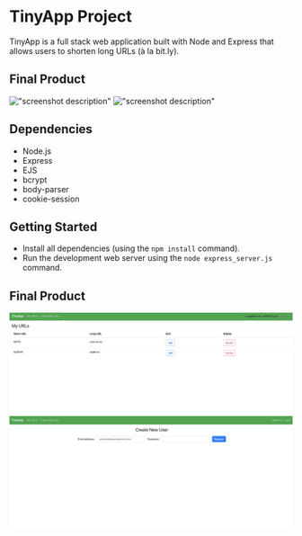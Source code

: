 # TinyApp Project

TinyApp is a full stack web application built with Node and Express that allows users to shorten long URLs (à la bit.ly).

## Final Product

!["screenshot description"](#)
!["screenshot description"](#)

## Dependencies

- Node.js
- Express
- EJS
- bcrypt
- body-parser
- cookie-session

## Getting Started

- Install all dependencies (using the `npm install` command).
- Run the development web server using the `node express_server.js` command.
## Final Product

!["Screenshot of URLs page"](https://github.com/Snowflare/tinyapp/blob/master/docs/Screen%20Shot%202020-05-14%20at%207.10.39%20PM.png?raw=true)
!["Screenshot of register page"](https://github.com/Snowflare/tinyapp/blob/master/docs/Screen%20Shot%202020-05-14%20at%207.11.08%20PM.png?raw=true)